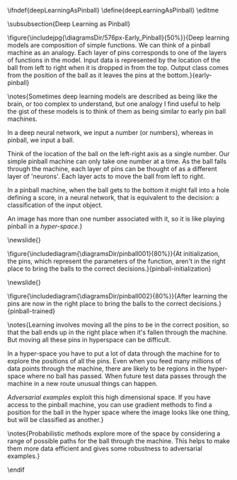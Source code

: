 \ifndef{deepLearningAsPinball}
\define{deepLearningAsPinball}
\editme

\subsubsection{Deep Learning as Pinball}

\figure{\includejpg{\diagramsDir/576px-Early_Pinball}{50%}}{Deep learning models are composition of simple functions. We can think of a pinball machine as an analogy. Each layer of pins corresponds to one of the layers of functions in the model. Input data is represented by the location of the ball from left to right when it is dropped in from the top. Output class comes from the position of the ball as it leaves the pins at the bottom.}{early-pinball}

\notes{Sometimes deep learning models are described as being like the brain, or too complex to understand, but one analogy I find useful to help the gist of these models is to think of them as being similar to early pin ball machines. 

In a deep neural network, we input a number (or numbers), whereas in pinball, we input a ball. 

Think of the location of the ball on the left-right axis as a single number. Our simple pinball machine can only take one number at a time. As the ball falls through the machine, each layer of pins can be thought of as a different layer of 'neurons'. Each layer acts to move the ball from left to right. 

In a pinball machine, when the ball gets to the bottom it might fall into a hole defining a score, in a neural network, that is equivalent to the decision: a classification of the input object. 

An image has more than one number associated with it, so it is like playing pinball in a *hyper-space*.}

\newslide{}

\figure{\includediagram{\diagramsDir/pinball001}{80%}}{At initialization, the pins, which represent the parameters of the function, aren't in the right place to bring the balls to the correct decisions.}{pinball-initialization}

\newslide{}

\figure{\includediagram{\diagramsDir/pinball002}{80%}}{After learning the pins are now in the right place to bring the balls to the correct decisions.}{pinball-trained}

\notes{Learning involves moving all the pins to be in the correct position, so that the ball ends up in the right place when it's fallen through the machine. But moving all these pins in hyperspace can be difficult. 

In a hyper-space you have to put a lot of data through the machine for to explore the positions of all the pins. Even when you feed many millions of data points through the machine, there are likely to be regions in the hyper-space where no ball has passed. When future test data passes through the machine in a new route unusual things can happen.

*Adversarial examples* exploit this high dimensional space. If you have access to the pinball machine, you can use gradient methods to find a position for the ball in the hyper space where the image looks like one thing, but will be classified as another.}

\notes{Probabilistic methods explore more of the space by considering a range of possible paths for the ball through the machine. This helps to make them more data efficient and gives some robustness to adversarial examples.}

\endif
